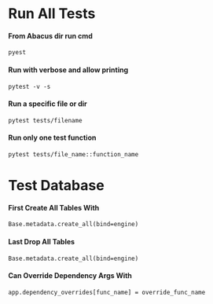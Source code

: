 # Run All Tests

#### From Abacus dir run cmd

    pyest

#### Run with verbose and allow printing

    pytest -v -s

#### Run a specific file or dir

    pytest tests/filename

#### Run only one test function

    pytest tests/file_name::function_name


# Test Database
#### First Create All Tables With

    Base.metadata.create_all(bind=engine)

#### Last Drop All Tables

    Base.metadata.create_all(bind=engine)

#### Can Override Dependency Args With

    app.dependency_overrides[func_name] = override_func_name